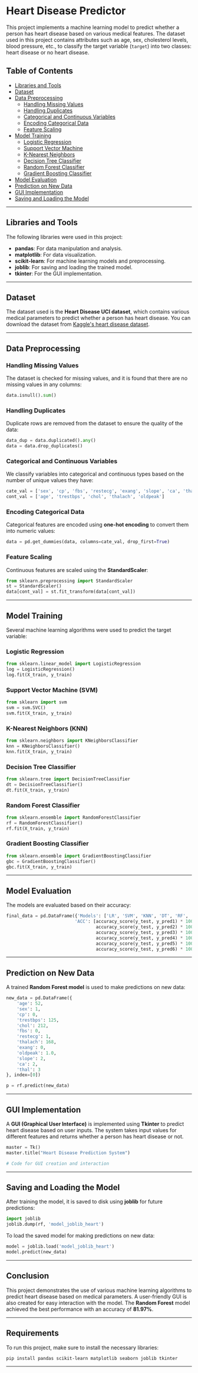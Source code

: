 # Heart Disease Predictor

This project implements a machine learning model to predict whether a person has heart disease based on various medical features. The dataset used in this project contains attributes such as age, sex, cholesterol levels, blood pressure, etc., to classify the target variable (`target`) into two classes: heart disease or no heart disease.

## Table of Contents

- [Libraries and Tools](#libraries-and-tools)
- [Dataset](#dataset)
- [Data Preprocessing](#data-preprocessing)
  - [Handling Missing Values](#handling-missing-values)
  - [Handling Duplicates](#handling-duplicates)
  - [Categorical and Continuous Variables](#categorical-and-continuous-variables)
  - [Encoding Categorical Data](#encoding-categorical-data)
  - [Feature Scaling](#feature-scaling)
- [Model Training](#model-training)
  - [Logistic Regression](#logistic-regression)
  - [Support Vector Machine](#support-vector-machine)
  - [K-Nearest Neighbors](#k-nearest-neighbors)
  - [Decision Tree Classifier](#decision-tree-classifier)
  - [Random Forest Classifier](#random-forest-classifier)
  - [Gradient Boosting Classifier](#gradient-boosting-classifier)
- [Model Evaluation](#model-evaluation)
- [Prediction on New Data](#prediction-on-new-data)
- [GUI Implementation](#gui-implementation)
- [Saving and Loading the Model](#saving-and-loading-the-model)

---

## Libraries and Tools

The following libraries were used in this project:

- **pandas**: For data manipulation and analysis.
- **matplotlib**: For data visualization.
- **scikit-learn**: For machine learning models and preprocessing.
- **joblib**: For saving and loading the trained model.
- **tkinter**: For the GUI implementation.

---

## Dataset

The dataset used is the **Heart Disease UCI dataset**, which contains various medical parameters to predict whether a person has heart disease. You can download the dataset from [Kaggle's heart disease dataset](https://www.kaggle.com/).

---

## Data Preprocessing

### Handling Missing Values

The dataset is checked for missing values, and it is found that there are no missing values in any columns:

```python
data.isnull().sum()
```

### Handling Duplicates

Duplicate rows are removed from the dataset to ensure the quality of the data:

```python
data_dup = data.duplicated().any()
data = data.drop_duplicates()
```

### Categorical and Continuous Variables

We classify variables into categorical and continuous types based on the number of unique values they have:

```python
cate_val = ['sex', 'cp', 'fbs', 'restecg', 'exang', 'slope', 'ca', 'thal', 'target']
cont_val = ['age', 'trestbps', 'chol', 'thalach', 'oldpeak']
```

### Encoding Categorical Data

Categorical features are encoded using **one-hot encoding** to convert them into numeric values:

```python
data = pd.get_dummies(data, columns=cate_val, drop_first=True)
```

### Feature Scaling

Continuous features are scaled using the **StandardScaler**:

```python
from sklearn.preprocessing import StandardScaler
st = StandardScaler()
data[cont_val] = st.fit_transform(data[cont_val])
```

---

## Model Training

Several machine learning algorithms were used to predict the target variable:

### Logistic Regression

```python
from sklearn.linear_model import LogisticRegression
log = LogisticRegression()
log.fit(X_train, y_train)
```

### Support Vector Machine (SVM)

```python
from sklearn import svm
svm = svm.SVC()
svm.fit(X_train, y_train)
```

### K-Nearest Neighbors (KNN)

```python
from sklearn.neighbors import KNeighborsClassifier
knn = KNeighborsClassifier()
knn.fit(X_train, y_train)
```

### Decision Tree Classifier

```python
from sklearn.tree import DecisionTreeClassifier
dt = DecisionTreeClassifier()
dt.fit(X_train, y_train)
```

### Random Forest Classifier

```python
from sklearn.ensemble import RandomForestClassifier
rf = RandomForestClassifier()
rf.fit(X_train, y_train)
```

### Gradient Boosting Classifier

```python
from sklearn.ensemble import GradientBoostingClassifier
gbc = GradientBoostingClassifier()
gbc.fit(X_train, y_train)
```

---

## Model Evaluation

The models are evaluated based on their accuracy:

```python
final_data = pd.DataFrame({'Models': ['LR', 'SVM', 'KNN', 'DT', 'RF', 'GB'],
                          'ACC': [accuracy_score(y_test, y_pred1) * 100,
                                  accuracy_score(y_test, y_pred2) * 100,
                                  accuracy_score(y_test, y_pred3) * 100,
                                  accuracy_score(y_test, y_pred4) * 100,
                                  accuracy_score(y_test, y_pred5) * 100,
                                  accuracy_score(y_test, y_pred6) * 100]})
```

---

## Prediction on New Data

A trained **Random Forest model** is used to make predictions on new data:

```python
new_data = pd.DataFrame({
    'age': 52,
    'sex': 1,
    'cp': 0,
    'trestbps': 125,
    'chol': 212,
    'fbs': 0,
    'restecg': 1,
    'thalach': 168,
    'exang': 0,
    'oldpeak': 1.0,
    'slope': 2,
    'ca': 2,
    'thal': 3
}, index=[0])

p = rf.predict(new_data)
```

---

## GUI Implementation

A **GUI (Graphical User Interface)** is implemented using **Tkinter** to predict heart disease based on user inputs. The system takes input values for different features and returns whether a person has heart disease or not.

```python
master = Tk()
master.title("Heart Disease Prediction System")

# Code for GUI creation and interaction
```

---

## Saving and Loading the Model

After training the model, it is saved to disk using **joblib** for future predictions:

```python
import joblib
joblib.dump(rf, 'model_joblib_heart')
```

To load the saved model for making predictions on new data:

```python
model = joblib.load('model_joblib_heart')
model.predict(new_data)
```

---

## Conclusion

This project demonstrates the use of various machine learning algorithms to predict heart disease based on medical parameters. A user-friendly GUI is also created for easy interaction with the model. The **Random Forest** model achieved the best performance with an accuracy of **81.97%**.

---

## Requirements

To run this project, make sure to install the necessary libraries:

```bash
pip install pandas scikit-learn matplotlib seaborn joblib tkinter
```

---
